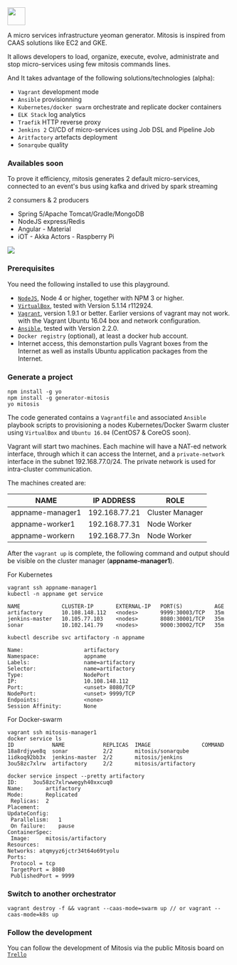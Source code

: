 <img src="http://chabanerefes.info/prez_1/images/logo.svg" height="40" />

A micro services infrastructure yeoman generator. Mitosis is inspired from CAAS solutions like EC2 and GKE.

It allows developers to load, organize, execute, evolve, administrate and stop micro-services using few mitosis commands lines.

And It takes advantage of the following solutions/technologies (alpha):

- `Vagrant` development mode 
- `Ansible` provisionning
- `Kubernetes/docker swarm` orchestrate and replicate docker containers
- `ELK Stack` log analytics
- `Traefik` HTTP reverse proxy
- `Jenkins 2` CI/CD of micro-services using Job DSL and Pipeline Job
- `Aritfactory` artefacts deployment
- `Sonarqube` quality

### Availables soon
To prove it efficiency, mitosis generates 2 default micro-services, connected to an event's bus using kafka and drived by spark streaming

2 consumers & 2 producers

- Spring 5/Apache Tomcat/Gradle/MongoDB
- NodeJS express/Redis
- Angular - Material 
- iOT - Akka Actors - Raspberry Pi

<img src="http://chabanerefes.info/prez_1/images/swarm_diagramme.png"/>

### Prerequisites
You need the following installed to use this playground.
- [`NodeJS`](https://nodejs.org/en/download/), Node 4 or higher, together with NPM 3 or higher.
- [`VirtualBox`](https://www.virtualbox.org/wiki/Downloads), tested with Version 5.1.14 r112924.
- [`Vagrant`](https://www.vagrantup.com/docs/installation/), version 1.9.1 or better. Earlier versions of vagrant may not work.
with the Vagrant Ubuntu 16.04 box and network configuration.
- [`Ansible`](http://docs.ansible.com/ansible/intro_installation.html), tested with Version 2.2.0. 
- `Docker registry` (optional), at least a docker hub account.
- Internet access, this demonstartion pulls Vagrant boxes from the Internet as well
as installs Ubuntu application packages from the Internet.

### Generate a project
```
npm install -g yo
npm install -g generator-mitosis
yo mitosis
```

The code generated contains a `Vagrantfile` and associated `Ansible` playbook scripts
to provisioning a nodes Kubernetes/Docker Swarm cluster using `VirtualBox` and `Ubuntu
16.04` (CentOS7 & CoreOS soon).

Vagrant will start two machines. Each machine will have a NAT-ed network
interface, through which it can access the Internet, and a `private-network`
interface in the subnet 192.168.77.0/24. The private network is used for
intra-cluster communication.

The machines created are:

| NAME | IP ADDRESS | ROLE |
| --- | --- | --- |
| appname-manager1 | 192.168.77.21 | Cluster Manager |
| appname-worker1 | 192.168.77.31 | Node Worker |
| appname-workern | 192.168.77.3n | Node Worker |

After the `vagrant up` is complete, the following command and output should be
visible on the cluster manager (**appname-manager1**).

For Kubernetes
```
vagrant ssh appname-manager1
kubectl -n appname get service 

NAME             CLUSTER-IP       EXTERNAL-IP   PORT(S)          AGE
artifactory      10.108.148.112   <nodes>       9999:30003/TCP   35m
jenkins-master   10.105.77.103    <nodes>       8080:30001/TCP   35m
sonar            10.102.141.79    <nodes>       9000:30002/TCP   35m
```
```
kubectl describe svc artifactory -n appname 

Name:                   artifactory
Namespace:              appname
Labels:                 name=artifactory
Selector:               name=artifactory
Type:                   NodePort
IP:                     10.108.148.112
Port:                   <unset> 8080/TCP
NodePort:               <unset> 9999/TCP
Endpoints:              <none>
Session Affinity:       None
```

For Docker-swarm
```
vagrant ssh mitosis-manager1
docker service ls 
ID            NAME            REPLICAS  IMAGE                COMMAND
18a8rdjywe8q  sonar           2/2       mitosis/sonarqube    
1idkoq92bb3x  jenkins-master  2/2       mitosis/jenkins      
3ou58zc7xlrw  artifactory     2/2       mitosis/artifactory  
```
```
docker service inspect --pretty artifactory 
ID:		3ou58zc7xlrwwegyh40xxcuq0
Name:		artifactory
Mode:		Replicated
 Replicas:	2
Placement:
UpdateConfig:
 Parallelism:	1
 On failure:	pause
ContainerSpec:
 Image:		mitosis/artifactory
Resources:
Networks: atqmyyz6jctr34t64o69tyolu
Ports:
 Protocol = tcp
 TargetPort = 8080
 PublishedPort = 9999
```

### Switch to another orchestrator
```
vagrant destroy -f && vagrant --caas-mode=swarm up // or vagrant --caas-mode=k8s up
```

### Follow the development
You can follow the development of Mitosis via the public Mitosis board on [`Trello`](https://trello.com/b/TCgfbNXK/mitosis)
